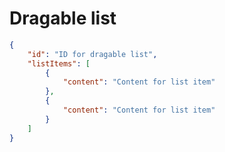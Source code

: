 # Dragable list
```json
{
	"id": "ID for dragable list",
	"listItems": [
		{
			"content": "Content for list item"
		}, 
		{
			"content": "Content for list item"
		}
	]
}
```
